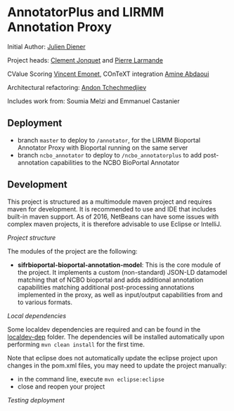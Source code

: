 AnnotatorPlus and LIRMM Annotation Proxy
=============


Initial Author: [Julien Diener](https://github.com/julien-diener) 

Project heads: [Clement Jonquet](https://github.com/jonquet) and [Pierre Larmande](https://github.com/pierrelarmande)

CValue Scoring [Vincent Emonet](https://github.com/vemonet/), COnTeXT integration [Amine Abdaoui](https://github.com/amineabdaoui)  

Architectural refactoring: [Andon Tchechmedjiev](https://github.com/twktheainur/)

Includes work from: Soumia Melzi and Emmanuel Castanier


Deployment
---------

* branch `master` to deploy to `/annotator`, for the LIRMM Bioportal Annotator Proxy with Bioportal running on the same server
* branch `ncbo_annotator` to deploy to `/ncbo_annotatorplus` to add post-annotation capabilities to the NCBO BioPortal Annotator

Development
-----------

This project is structured as a multimodule maven project and requires maven for development. It is recommended to 
use and IDE that includes built-in maven support. As of 2016, NetBeans can have some issues with complex maven projects, 
it is therefore advisable to use Eclipse or IntelliJ. 

*Project structure*

The modules of the project are the following:
  - **sifrbioportal-bioportal-annotation-model**: This is the core module of the project. It implements a custom (non-standard) JSON-LD datamodel matching that of NCBO bioportal and adds additional annotation
    capabilities matching additional post-processing annotations implemented in the proxy, as well as input/output capabilities
     from and to various formats. 
  
       

*Local dependencies*

Some localdev dependencies are required and can be found in the [localdev-dep](local-dep) folder.
The dependencies will be installed automatically upon performing `mvn clean install` for the first time.

Note that eclipse does not automatically update the eclipse project upon changes in the pom.xml files, you may need to update the project manually:
  - in the command line, execute `mvn eclipse:eclipse`
  - close and reopen your project
 
*Testing deployment*